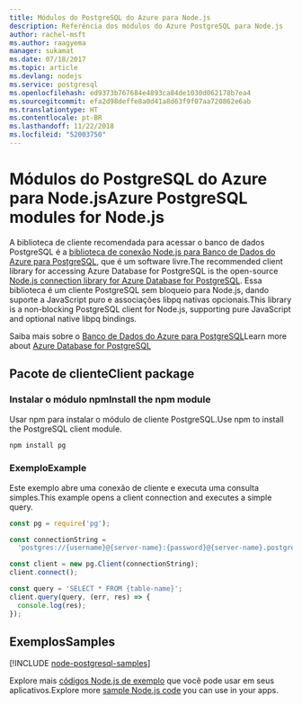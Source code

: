 ```yaml
---
title: Módulos do PostgreSQL do Azure para Node.js
description: Referência dos módulos do Azure PostgreSQL para Node.js
author: rachel-msft
ms.author: raagyema
manager: sukamat
ms.date: 07/18/2017
ms.topic: article
ms.devlang: nodejs
ms.service: postgresql
ms.openlocfilehash: ed9373b767684e4893ca84de1030d062178b7ea4
ms.sourcegitcommit: efa2d98deffe8a0d41a8d63f9f07aa720862e6ab
ms.translationtype: HT
ms.contentlocale: pt-BR
ms.lasthandoff: 11/22/2018
ms.locfileid: "52003750"
---
```

# <a name="azure-postgresql-modules-for-nodejs"></a><span data-ttu-id="79a63-103">Módulos do PostgreSQL do Azure para Node.js</span><span class="sxs-lookup"><span data-stu-id="79a63-103">Azure PostgreSQL modules for Node.js</span></span>

<span data-ttu-id="79a63-104">A biblioteca de cliente recomendada para acessar o banco de dados PostgreSQL é a [biblioteca de conexão Node.js para Banco de Dados do Azure para PostgreSQL](https://www.npmjs.com/package/pg), que é um software livre.</span><span class="sxs-lookup"><span data-stu-id="79a63-104">The recommended client library for accessing Azure Database for PostgreSQL is the open-source [Node.js connection library for Azure Database for PostgreSQL](https://www.npmjs.com/package/pg).</span></span> <span data-ttu-id="79a63-105">Essa biblioteca é um cliente PostgreSQL sem bloqueio para Node.js, dando suporte a JavaScript puro e associações libpq nativas opcionais.</span><span class="sxs-lookup"><span data-stu-id="79a63-105">This library is a non-blocking PostgreSQL client for Node.js, supporting pure JavaScript and optional native libpq bindings.</span></span>

<span data-ttu-id="79a63-106">Saiba mais sobre o [Banco de Dados do Azure para PostgreSQL](https://docs.microsoft.com/azure/postgresql/)</span><span class="sxs-lookup"><span data-stu-id="79a63-106">Learn more about [Azure Database for PostgreSQL](https://docs.microsoft.com/azure/postgresql/)</span></span>

## <a name="client-package"></a><span data-ttu-id="79a63-107">Pacote de cliente</span><span class="sxs-lookup"><span data-stu-id="79a63-107">Client package</span></span>

### <a name="install-the-npm-module"></a><span data-ttu-id="79a63-108">Instalar o módulo npm</span><span class="sxs-lookup"><span data-stu-id="79a63-108">Install the npm module</span></span>

<span data-ttu-id="79a63-109">Usar npm para instalar o módulo de cliente PostgreSQL.</span><span class="sxs-lookup"><span data-stu-id="79a63-109">Use npm to install the PostgreSQL client module.</span></span>

```bash
npm install pg
```   

### <a name="example"></a><span data-ttu-id="79a63-110">Exemplo</span><span class="sxs-lookup"><span data-stu-id="79a63-110">Example</span></span>

<span data-ttu-id="79a63-111">Este exemplo abre uma conexão de cliente e executa uma consulta simples.</span><span class="sxs-lookup"><span data-stu-id="79a63-111">This example opens a client connection and executes a simple query.</span></span>

```javascript
const pg = require('pg');

const connectionString =
  'postgres://{username}@{server-name}:{password}@{server-name}.postgres.database.azure.com:5432/{database-name}?ssl=true';

const client = new pg.Client(connectionString);
client.connect();

const query = 'SELECT * FROM {table-name}';
client.query(query, (err, res) => {
  console.log(res);
});
```

## <a name="samples"></a><span data-ttu-id="79a63-112">Exemplos</span><span class="sxs-lookup"><span data-stu-id="79a63-112">Samples</span></span>

[!INCLUDE [node-postgresql-samples](../docs-ref-conceptual/includes/postgresql-samples.md)]

<span data-ttu-id="79a63-113">Explore mais [códigos Node.js de exemplo](https://azure.microsoft.com/resources/samples/?platform=nodejs) que você pode usar em seus aplicativos.</span><span class="sxs-lookup"><span data-stu-id="79a63-113">Explore more [sample Node.js code](https://azure.microsoft.com/resources/samples/?platform=nodejs) you can use in your apps.</span></span>
